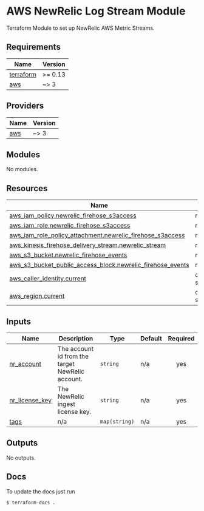 # AWS NewRelic Log Stream Module

Terraform Module to set up NewRelic AWS Metric Streams.

<!-- BEGIN_TF_DOCS -->
## Requirements

| Name | Version |
|------|---------|
| <a name="requirement_terraform"></a> [terraform](#requirement\_terraform) | >= 0.13 |
| <a name="requirement_aws"></a> [aws](#requirement\_aws) | ~> 3 |

## Providers

| Name | Version |
|------|---------|
| <a name="provider_aws"></a> [aws](#provider\_aws) | ~> 3 |

## Modules

No modules.

## Resources

| Name | Type |
|------|------|
| [aws_iam_policy.newrelic_firehose_s3access](https://registry.terraform.io/providers/hashicorp/aws/latest/docs/resources/iam_policy) | resource |
| [aws_iam_role.newrelic_firehose_s3access](https://registry.terraform.io/providers/hashicorp/aws/latest/docs/resources/iam_role) | resource |
| [aws_iam_role_policy_attachment.newrelic_firehose_s3access](https://registry.terraform.io/providers/hashicorp/aws/latest/docs/resources/iam_role_policy_attachment) | resource |
| [aws_kinesis_firehose_delivery_stream.newrelic_stream](https://registry.terraform.io/providers/hashicorp/aws/latest/docs/resources/kinesis_firehose_delivery_stream) | resource |
| [aws_s3_bucket.newrelic_firehose_events](https://registry.terraform.io/providers/hashicorp/aws/latest/docs/resources/s3_bucket) | resource |
| [aws_s3_bucket_public_access_block.newrelic_firehose_events](https://registry.terraform.io/providers/hashicorp/aws/latest/docs/resources/s3_bucket_public_access_block) | resource |
| [aws_caller_identity.current](https://registry.terraform.io/providers/hashicorp/aws/latest/docs/data-sources/caller_identity) | data source |
| [aws_region.current](https://registry.terraform.io/providers/hashicorp/aws/latest/docs/data-sources/region) | data source |

## Inputs

| Name | Description | Type | Default | Required |
|------|-------------|------|---------|:--------:|
| <a name="input_nr_account"></a> [nr\_account](#input\_nr\_account) | The account id from the target NewRelic account. | `string` | n/a | yes |
| <a name="input_nr_license_key"></a> [nr\_license\_key](#input\_nr\_license\_key) | The NewRelic ingest license key. | `string` | n/a | yes |
| <a name="input_tags"></a> [tags](#input\_tags) | n/a | `map(string)` | n/a | yes |

## Outputs

No outputs.
<!-- END_TF_DOCS -->

## Docs

To update the docs just run
```shell
$ terraform-docs .
```
